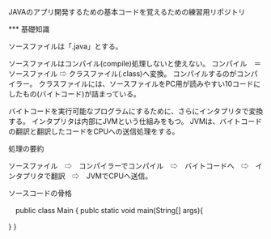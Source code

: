

JAVAのアプリ開発するための基本コードを覚えるための練習用リポジトリ


*** 基礎知識

ソースファイルは「.java」とする。

ソースファイルはコンパイル(compile)処理しないと使えない。
コンパイル　＝　ソースファイル ⇨ クラスファイル(.class)へ変換。
コンパイルするのがコンパイラー。
クラスファイルには、ソースファイルをPC用が読みやすい10コードにしたもの(バイトコード)が詰まっている。

バイトコードを実行可能なプログラムにするために、さらにインタプリタで変換する。
インタプリタは内部にJVMという仕組みをもつ。
JVMは、バイトコードの翻訳と翻訳したコードをCPUへの送信処理をする。

処理の要約

ソースファイル　⇨　コンパイラーでコンパイル　⇨　バイトコードへ　⇨　インタプリタで翻訳　⇨　JVMでCPUへ送信。



ソースコードの骨格

　public class Main {
   publc static void main(String[] args){

   }
}
